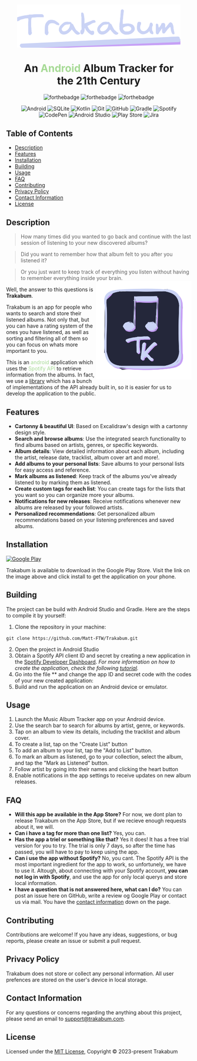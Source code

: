 
<div align="center" style="margin: 30px;">
<a href="https://www.youtube.com/watch?v=dQw4w9WgXcQ">
  <img src="assets/Trakabum Texto.png" style="width:550px;" align="center" />
</a>

# An <span style="color:#a6da95">Android</span> Album Tracker for the 21th Century

![forthebadge](https://forthebadge.com/images/badges/built-with-swag.svg)
![forthebadge](https://forthebadge.com/images/badges/it-works-why.svg)
![forthebadge](https://forthebadge.com/images/badges/designed-in-ms-paint.svg)

![Android](https://img.shields.io/badge/Android-3DDC84?style=for-the-badge&logo=android&logoColor=white)
![SQLite](https://img.shields.io/badge/sqlite-%2307405e.svg?style=for-the-badge&logo=sqlite&logoColor=white)
![Kotlin](https://img.shields.io/badge/kotlin-%237F52FF.svg?style=for-the-badge&logo=kotlin&logoColor=white)
![Git](https://img.shields.io/badge/git-%23F05033.svg?style=for-the-badge&logo=git&logoColor=white)
![GitHub](https://img.shields.io/badge/github-%23121011.svg?style=for-the-badge&logo=github&logoColor=white)
![Gradle](https://img.shields.io/badge/Gradle-02303A.svg?style=for-the-badge&logo=Gradle&logoColor=white)
![Spotify](https://img.shields.io/badge/Spotify-1ED760?style=for-the-badge&logo=spotify&logoColor=white)
![CodePen](https://img.shields.io/badge/Codepen-000000?style=for-the-badge&logo=codepen&logoColor=white)
![Android Studio](https://img.shields.io/badge/Android%20Studio-3DDC84.svg?style=for-the-badge&logo=android-studio&logoColor=white)
![Play Store](https://img.shields.io/badge/Google_Play-414141?style=for-the-badge&logo=google-play&logoColor=white)
![Jira](https://img.shields.io/badge/jira-%230A0FFF.svg?style=for-the-badge&logo=jira&logoColor=white)
</div>

## Table of Contents
- [Description](#description)
- [Features](#features)
- [Installation](#installation)
- [Building](#building)
- [Usage](#usage)
- [FAQ](#faq)
- [Contributing](#contributing)
- [Privacy Policy](#privacy-policy)
- [Contact Information](#contact-information)
- [License](#license)

## Description
> How many times did you wanted to go back and continue with the last session of listening to your new discovered albums?

> Did you want to remember how that album felt to you after you listened it?

> Or you just want to keep track of everything you listen without having to remember everything inside your brain.
<img src="assets/Logo Trakabum.png" align="right"
     alt="Size Limit logo by Anton Lovchikov" width="260" height="268">

Well, the answer to this questions is **Trakabum**.

Trakabum is an app for people who wants to search and store their listened albums. Not only that, but you can have a rating system of the ones you have listened, as well as sorting and filtering all of them so you can focus on whats more important to you.

This is an <span style="color:#a6da95">android</span> application which uses the <span style="color:#a6da95">Spotify API</span> to retrieve information from the albums. In fact, we use a [library](https://github.com/adamint/spotify-web-api-kotlin) which has a bunch of implementations of the API already built in, so it is easier for us to develop the application to the public.
## Features
- **Cartonny & beautiful UI**: Based on Excalidraw's design with a cartonny design style.
- **Search and browse albums**: Use the integrated search functionality to find albums based on artists, genres, or specific keywords.
- **Album details**: View detailed information about each album, including the artist, release date, tracklist, album cover art and more!.
- **Add albums to your personal lists**: Save albums to your personal lists for easy access and reference.
- **Mark albums as listened**: Keep track of the albums you've already listened to by marking them as listened.
- **Create custom tags for each list**: You can create tags for the lists that you want so you can organize more your albums.
- **Notifications for new releases**: Receive notifications whenever new albums are released by your followed artists.
- **Personalized recommendations**: Get personalized album recommendations based on your listening preferences and saved albums.

## Installation
<a href="https://play.google.com/store/apps/details?id=com.indiedev.nevergonnagiveyouupbuton&hl=es&gl=US"><img alt="Google Play" src="https://play.google.com/intl/en_us/badges/static/images/badges/en_badge_web_generic.png" width="320px"></a>

Trakabum is available to download in the Google Play Store. Visit the link on the image above and click install to get the application on your phone.

## Building
The project can be build with Android Studio and Gradle. Here are the steps to compile it by yourself:

1. Clone the repository in your machine:
```
git clone https://github.com/Matt-FTW/Trakabum.git
```
2. Open the project in Android Studio
3. Obtain a Spotify API client ID and secret by creating a new application in the [Spotify Developer Dashboard](https://developer.spotify.com/dashboard). *For more information on how to create the application, check the following [tutorial](https://www.codeproject.com/Tips/5276627/HowTo-Setup-a-Spotify-API-App-in-the-Spotify-Devel).*
4. Go into the file ** and change the app ID and secret code with the codes of your new created application:
5. Build and run the application on an Android device or emulator.

## Usage
1. Launch the Music Album Tracker app on your Android device.
2. Use the search bar to search for albums by artist, genre, or keywords.
3. Tap on an album to view its details, including the tracklist and album cover.
4. To create a list, tap on the "Create List" button
5. To add an album to your list, tap the "Add to List" button.
6. To mark an album as listened, go to your collection, select the album, and tap the "Mark as Listened" button.
7. Follow artist by going into their names and clicking the heart button
8. Enable notifications in the app settings to receive updates on new album releases.

## FAQ
- **Will this app be available in the App Store?** For now, we dont plan to release Trakabum on the App Store, but if we recieve enough requests about it, we will.
- **Can i have a tag for more than one list?** Yes, you can.
- **Has the app a triel or something like that?** Yes it does! It has a free trial version for you to try. The trial is only 7 days, so after the time has passed, you will have to pay to keep using the app.
- **Can i use the app without Spotify?** No, you cant. The Spotify API is the most important ingredient for the app to work, so unfortunely, we have to use it. Altough, about connecting with your Spotify account, **you can not log in with Spotify**, and use the app for only local querys and store local information.
- **I have a question that is not answered here, what can I do?** You can post an issue here on GitHub, write a review og Google Play or contact us via mail. You have the [contact information](#contact-information) down on the page.

## Contributing
Contributions are welcome! If you have any ideas, suggestions, or bug reports, please create an issue or submit a pull request.

## Privacy Policy
Trakabum does not store or collect any personal information. All user prefences are stored on the user's device in local storage.

## Contact Information
For any questions or concerns regarding the anything about this project, please send an email to support@trakabum.com.

## License

Licensed under the [MIT License](LICENSE), Copyright © 2023-present Trakabum
